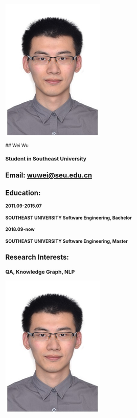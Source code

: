 <p>
	<img src="./picture.jpg" alt="Sample"  width="295" height="414">
</p>
## Wei Wu

### Student in Southeast University

## Email: wuwei@seu.edu.cn

## Education:
#### 2011.09-2015.07 
#### SOUTHEAST UNIVERSITY  Software Engineering, Bachelor
#### 2018.09-now     
#### SOUTHEAST UNIVERSITY  Software Engineering, Master

## Research Interests:
### QA, Knowledge Graph, NLP

![Image](./picture.jpg) 
